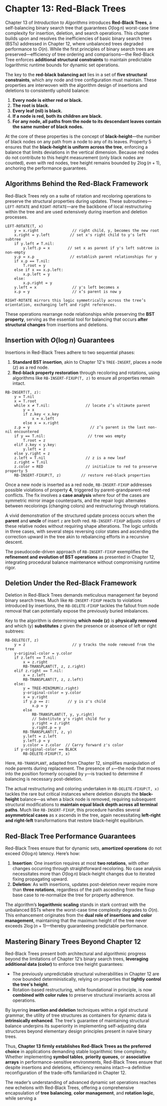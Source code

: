 # Chapter 13: Red-Black Trees  
Chapter 13 of *Introduction to Algorithms* introduces **Red-Black Trees**, a self-balancing binary search tree that guarantees $O(\log n)$ worst-case time complexity for insertion, deletion, and search operations. This chapter builds upon and resolves the inefficiencies of basic binary search trees (BSTs) addressed in Chapter 12, where unbalanced trees degraded performance to $O(n)$. While the first principles of binary search trees are preserved—efficiency of tree ordering and comparisons—the Red-Black Tree enforces **additional structural constraints** to maintain predictable logarithmic runtime bounds for dynamic set operations.

The key to the **red-black balancing act** lies in a set of **five structural constraints**, which any node and tree configuration must maintain. These properties are interwoven with the algorithm design of insertions and deletions to consistently uphold balance:

1. **Every node is either red or black.**
2. **The root is black.**
3. **Every leaf (nil) is black.**
4. **If a node is red, both its children are black.**
5. **For any node, all paths from the node to its descendant leaves contain the same number of black nodes.**

At the core of these properties is the concept of **black-height**—the number of black nodes on any path from a node to any of its leaves. Property 5 ensures that the **black-height is uniform across the tree**, enforcing a balance that limits deviations in the vertical dimension. Because red nodes do not contribute to this height measurement (only black nodes are counted), even with red nodes, tree height remains bounded by $2\log(n+1)$, anchoring the performance guarantees.

## Algorithms Behind the Red-Black Framework
Red-Black Trees rely on a suite of rotation and recoloring operations to preserve the structural properties during updates. These subroutines—`LEFT-ROTATE` and `RIGHT-ROTATE`—are the backbone of local restructuring within the tree and are used extensively during insertion and deletion processes.

```plaintext  
LEFT-ROTATE(T, x)  
    y = x.right               // right child, y, becomes the new root  
    x.right = y.left         // set x's right child to y's left subtree  
    if y.left ≠ T.nil:  
        y.left.p = x        // set x as parent if y's left subtree is non-empty  
    y.p = x.p                // establish parent relationships for y  
    if x.p == T.nil:  
        T.root = y  
    else if x == x.p.left:  
        x.p.left = y  
    else:  
        x.p.right = y  
    y.left = x                // y's left becomes x  
    x.p = y                   // x’s parent is now y  

RIGHT-ROTATE mirrors this logic symmetrically across the tree’s orientation, exchanging left and right references.  
```

These operations rearrange node relationships while preserving the **BST property**, serving as the essential tool for balancing that occurs **after structural changes** from insertions and deletions.

## Insertion with $O(\log n)$ Guarantees

Insertions in Red-Black Trees adhere to two sequential phases: 

1. **Standard BST insertion**, akin to Chapter 12's `TREE-INSERT`, places a node $(z)$ as a red node.  
2. **Red-black property restoration** through recoloring and rotations, using algorithms like `RB-INSERT-FIXUP(T, z)` to ensure all properties remain intact.  

```plaintext  
RB-INSERT(T, z):  
    y = T.nil  
    x = T.root  
    while x ≠ T.nil:                // locate z’s ultimate parent  
        y = x  
        if z.key < x.key  
            x = x.left  
        else x = x.right  
    z.p = y                           // z’s parent is the last non-nil encountered  
    if y == T.nil:                   // tree was empty  
        T.root = z  
    elif z.key < y.key:  
        y.left = z  
    else y.right = z  
    z.left = T.nil                  // z is a new leaf  
    z.right = T.nil  
    z.color = RED                   // initialize to red to preserve property 5  
    RB-INSERT-FIXUP(T, z)         // restore red-black properties  
```

Once a new node is inserted as a red node, `RB-INSERT-FIXUP` addresses possible violations of property **4**, triggered by parent-grandparent-red conflicts. The fix involves a **case analysis** where four of the cases are symmetric mirror image counterparts, and the repair logic alternates between recolorings (changing colors) and restructuring through rotations.

A vivid demonstration of the structured update process occurs when the **parent** and **uncle** of insert `z` are both red. `RB-INSERT-FIXUP` adjusts colors of these relative nodes without requiring shape alterations. The logic unfolds in three cases, with several steps reversing color states and ascending the correction upward in the tree akin to rebalancing efforts in a recursive descent.

The pseudocode-driven approach of `RB-INSERT-FIXUP` exemplifies the **refinement and evolution of BST operations** as presented in Chapter 12, integrating procedural balance maintenance without compromising runtime rigor.

## Deletion Under the Red-Black Framework

Deletion in Red-Black Trees demands meticulous management far beyond binary search trees. Much like `RB-INSERT-FIXUP` reacts to violations introduced by insertions, the `RB-DELETE-FIXUP` tackles the fallout from node removal that can potentially expose the previously buried imbalances.

Key to the algorithm is determining **which node (z)** is **physically removed** and which (y) **substitutes** z given the presence or absence of left or right subtrees:

```plaintext  
RB-DELETE(T, z)  
    y = z                     // y tracks the node removed from the tree  
    y-original-color = y.color  
    if z.left == T.nil:   
        x = z.right  
        RB-TRANSPLANT(T, z, z.right)  
    elif z.right == T.nil:  
        x = z.left  
        RB-TRANSPLANT(T, z, z.left)  
    else:  
        y = TREE-MINIMUM(z.right)  
        y-original-color = y.color  
        x = y.right  
        if y.p == z:        // y is z's child  
            x.p = y  
        else  
            RB-TRANSPLANT(T, y, y.right)   
            // Substitute y's right child for y  
            y.right = z.right  
            y.right.p = y  
        RB-TRANSPLANT(T, z, y)  
        y.left = z.left  
        y.left.p = y  
        y.color = z.color  // Carry forward z's color  
    if y-original-color == BLACK  
        RB-DELETE-FIXUP(T, x)  
```

Here, `RB-TRANSPLANT`, adapted from Chapter 12, simplifies manipulation of node parents during replacement. The presence of `x`—the node that moves into the position formerly occupied by `y`—is tracked to determine if balancing is necessary post-deletion.

The actual restructuring and coloring undertaken in `RB-DELETE-FIXUP(T, x)` tackles the rare but critical instances where deletion disrupts the **black-height** balance—as when a black node is removed, requiring subsequent structural modifications to **maintain equal black depth across all terminal paths**. Much like `RB-INSERT-FIXUP`, this procedure handles several **asymmetrical cases** as x ascends in the tree, again necessitating **left-right and right-left** transformations that restore black-height equilibrium.

## Red-Black Tree Performance Guarantees  
Red-Black Trees ensure that for dynamic sets, **amortized operations** do not exceed $O(\log n)$ latency. Here’s how:

1. **Insertion**: One insertion requires at most **two rotations**, with other changes occurring through straightforward recoloring. No case analysis necessitates more than $O(\log n)$ black-height changes due to iterated fixing propagating upward.  
2. **Deletion**: As with insertions, updates post-deletion never require more than **three rotations**, regardless of the path ascending from the fixup base case to re-normalize the tree for property adherence.

The algorithm’s **logarithmic scaling** stands in stark contrast with the unbalanced BSTs where the worst-case time complexity degrades to $O(n)$. This enhancement originates from the **dual role of insertions and color management**, maintaining that the maximum height of the tree never exceeds $2\log(n+1)$—thereby guaranteeing predictable performance.

## Mastering Binary Trees Beyond Chapter 12  
Red-Black Trees present both architectural and algorithmic progress beyond the limitations of Chapter 12’s binary search trees, **leveraging additional data (color)** to enforce tree height guarantees:

- The previously unpredictable structural vulnerabilities in Chapter 12 are now bounded deterministically, relying on properties that **tightly control the tree's height**.
- Rotation-based restructuring, while foundational in principle, is now **combined with color rules** to preserve structural invariants across all operations.

By layering **insertion and deletion** techniques within a rigid structural grammar, the utility of tree structures as containers for dynamic data is **intrinsically enhanced**. The tree's guarantee of maintaining structural balance underpins its superiority in implementing self-adjusting data structures beyond elementary design principles present in naive binary trees.

Thus, **Chapter 13 firmly establishes Red-Black Trees as the preferred choice** in applications demanding stable logarithmic time complexity. Whether implementing **symbol tables**, **priority queues**, or **associative arrays** in performance-sensitive environments, Red-Black Trees ensure that despite insertions and deletions, efficiency remains intact—a definitive reconfiguration of the trade-offs familiarized in Chapter 12.

The reader’s understanding of advanced dynamic set operations reaches new echelons with Red-Black Trees, offering a comprehensive encapsulation of **tree balancing**, **color management**, and **rotation logic**, while serving a

